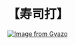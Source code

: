 # 【寿司打】 #

[![Image from Gyazo](https://i.gyazo.com/174bdcb7adb251ed7a06b4c90e9ddb16.jpg)](https://gyazo.com/174bdcb7adb251ed7a06b4c90e9ddb16)

